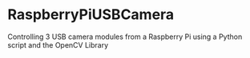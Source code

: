 # RaspberryPiUSBCamera
Controlling 3 USB camera modules from a Raspberry Pi using a Python script and the OpenCV Library
